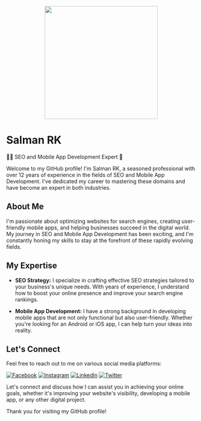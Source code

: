 <p align="center">
  <img src="https://avatars.githubusercontent.com/u/21275163?v=4" width="300" height="300">
</p>

# Salman RK

👨‍💻 SEO and Mobile App Development Expert 📱

Welcome to my GitHub profile! I'm Salman RK, a seasoned professional with over 12 years of experience in the fields of SEO and Mobile App Development. I've dedicated my career to mastering these domains and have become an expert in both industries.

## About Me

I'm passionate about optimizing websites for search engines, creating user-friendly mobile apps, and helping businesses succeed in the digital world. My journey in SEO and Mobile App Development has been exciting, and I'm constantly honing my skills to stay at the forefront of these rapidly evolving fields.

## My Expertise

- **SEO Strategy:** I specialize in crafting effective SEO strategies tailored to your business's unique needs. With years of experience, I understand how to boost your online presence and improve your search engine rankings.

- **Mobile App Development:** I have a strong background in developing mobile apps that are not only functional but also user-friendly. Whether you're looking for an Android or iOS app, I can help turn your ideas into reality.

## Let's Connect

Feel free to reach out to me on various social media platforms:

[![Facebook](https://img.shields.io/badge/Facebook-%40salmanrki-blue?style=for-the-badge&logo=facebook)](https://www.facebook.com/salmanrki)
[![Instagram](https://img.shields.io/badge/Instagram-%40the_end_salman-red?style=for-the-badge&logo=instagram)](https://www.instagram.com/the_end_salman/)
[![LinkedIn](https://img.shields.io/badge/LinkedIn-%40salmanrki-blue?style=for-the-badge&logo=linkedin)](https://www.linkedin.com/in/salmanrki/)
[![Twitter](https://img.shields.io/badge/Twitter-%40salmanrki-blue?style=for-the-badge&logo=twitter)](https://www.twitter.com/in/salmanrki/)

Let's connect and discuss how I can assist you in achieving your online goals, whether it's improving your website's visibility, developing a mobile app, or any other digital project.

Thank you for visiting my GitHub profile!
